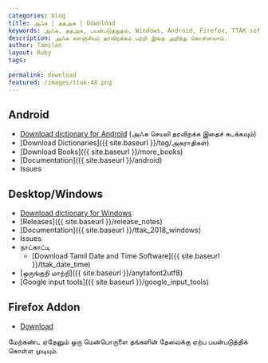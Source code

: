```yaml
---
categories: blog
title: அ‍ஃக | ததஅக | Download
keywords: அ‍ஃக, ததஅக, பயன்படுத்துதல், Windows, Android, Firefox, TTAK softwares
description: அ‍ஃக களஞ்சியம் தரவிறக்கம் பற்றி இங்கு அறிந்து கொள்ளலாம்.
author: Tamilan
layout: Ruby
tags: 
 
permalink: download
featured: /images/ttak-48.png
---
```


## Android
- [Download dictionary for Android](https://github.com/ThaniThamizhAkarathiKalanjiyam/win_ttak/raw/ttak_apk/ttak_287.apk) (அஃக செயலி தரவிறக்க இதைச் சுடக்கவும்)
- [Download Dictionaries]({{ site.baseurl }}/tag/அகராதிகள்)
- [Download Books]({{ site.baseurl }}/more_books)
- [Documentation]({{ site.baseurl }}/android)
- Issues

## Desktop/Windows
- [Download dictionary for Windows](https://github.com/ThaniThamizhAkarathiKalanjiyam/win_ttak/archive/master.zip)
- [Releases]({{ site.baseurl }}/release_notes)
- [Documentation]({{ site.baseurl }}/ttak_2018_windows)
- Issues
- நாட்காட்டி
	- [Download Tamil Date and Time Software]({{ site.baseurl }}/ttak_date_time)
- [ஒருங்குறி மாற்றி]({{ site.baseurl }}/anytafont2utf8)
- [Google input tools]({{ site.baseurl }}/google_input_tools)

## Firefox Addon
- [Download](https://addons.mozilla.org/en-US/firefox/addon/thanithamizhakarathikalanjiyam/)

மேற்கண்ட ஏதேனும் ஒரு மென்பொருளை தங்களின் தேவைக்கு ஏற்ப பயன்படுத்திக் கொள்ள முடியும்.

